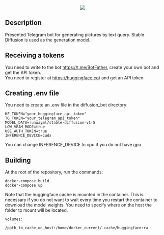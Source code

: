 <p align="center"><img src="assets/1.gif"/></p>

## Description ##
Presented Telegram bot for generating pictures by text query. Stable Diffusion is used as the generation model.

## Receiving a tokens ##
You need to write to the bot https://t.me/BotFather, create your own bot and get the API token.  
You need to register at https://huggingface.co/ and get an API token

## Creating .env file ##
You need to create an .env file in the diffusion_bot directory:
```
HF_TOKEN="your_huggingface_api_token"
TG_TOKEN="your_telegram_api_token"
MODEL_DATA=runwayml/stable-diffusion-v1-5
LOW_VRAM_MODE=true
USE_AUTH_TOKEN=true
INFERENCE_DEVICE=cuda
```
You can change INFERENCE_DEVICE to cpu if you do not have gpu

## Building ##
At the root of the repository, run the commands:
```
docker-compose build 
docker-compose up
```
Note that the huggingface cache is mounted in the container. This is necessary if you do not want to wait every time you restart the container to download the model weights. You need to specify where on the host the folder to mount will be located.
```
volumes:
    - /path_to_cache_on_host:/home/docker_current/.cache/huggingface:rw
```